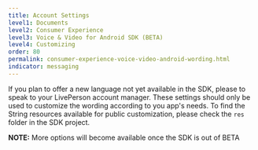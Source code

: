 ```yaml
---
title: Account Settings
level1: Documents
level2: Consumer Experience
level3: Voice & Video for Android SDK (BETA)
level4: Customizing
order: 80
permalink: consumer-experience-voice-video-android-wording.html
indicator: messaging
---
```

If you plan to offer a new language not yet available in the SDK, please to speak to your LivePerson account manager. These settings should only be used to customize the wording according to you app's needs. To find the String resources available for public customization, please check the `res` folder in the SDK project.

**NOTE:** More options will become available once the SDK is out of BETA
